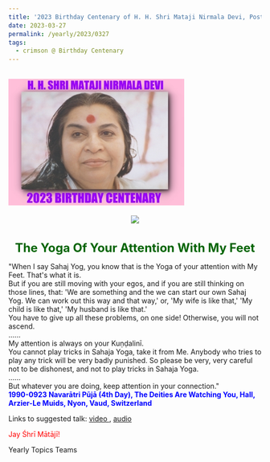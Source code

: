 ```yaml
---
title: '2023 Birthday Centenary of H. H. Shri Mataji Nirmala Devi, Post 10'
date: 2023-03-27
permalink: /yearly/2023/0327
tags:
  - crimson @ Birthday Centenary
---
```


<br>
<div style="text-align: left"><img src="/images/100Years.jpg" width="350" /></div><br>

<div style="text-align: center"><img src="/images/image1147_Balwant_Kumbhojkar_Collection.jpg" /></div>

<br>
<p style="color:DarkGreen; text-align:center">
<font size="+2"><b>The Yoga Of Your Attention With My Feet</b><br></font>
</p>

<p>
"When I say Sahaj Yog, you know that is the Yoga of your attention with My Feet. That's what it is.<br>
But if you are still moving with your egos, and if you are still thinking on those lines, that: 'We are something and the we can start our own Sahaj Yog. We can work out this way and that way,' or, 'My wife is like that,' 'My child is like that,' 'My husband is like that.'<br>
You have to give up all these problems, on one side! Otherwise, you will not ascend.<br>
......<br>
My attention is always on your Kuṇḍalinī.<br>
You cannot play tricks in Sahaja Yoga, take it from Me. Anybody who tries to play any trick will be very badly punished. So please be very, very careful not to be dishonest, and not to play tricks in Sahaja Yoga. <br>
......<br>
But whatever you are doing, keep attention in your connection."<br>
<font color="blue"><b>1990-0923 Navarātri Pūjā (4th Day), The Deities Are Watching You, Hall, Arzier-Le Muids, Nyon, Vaud, Switzerland</b></font><br>
</p>

Links to suggested talk: <a href="https://vimeo.com/76751298"> video </a>, <a href="https://soundcloud.com/nirmala-vidya-portal/1990-0923-navaratri-puja-talk"> audio </a><br>

<p style="color:red;">Jay Śhrī Mātājī!<br></p>

<p>Yearly Topics Teams</p>